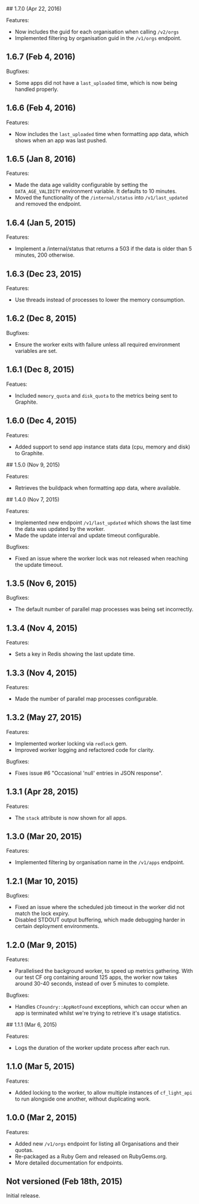 ## 1.7.0 (Apr 22, 2016)

Features:

  - Now includes the guid for each organisation when calling `/v2/orgs`
  - Implemented filtering by organisation guid in the `/v1/orgs` endpoint.

## 1.6.7 (Feb 4, 2016)

Bugfixes:

  - Some apps did not have a `last_uploaded` time, which is now being handled properly.

## 1.6.6 (Feb 4, 2016)

Features:

  - Now includes the `last_uploaded` time when formatting app data, which shows when an app was last pushed.

## 1.6.5 (Jan 8, 2016)

Features:

  - Made the data age validity configurable by setting the `DATA_AGE_VALIDITY` environment variable. It defaults to 10 minutes.
  - Moved the functionality of the `/internal/status` into `/v1/last_updated` and removed the endpoint.

## 1.6.4 (Jan 5, 2015)

Features:

  - Implement a /internal/status that returns a 503 if the data is older than 5 minutes, 200 otherwise.

## 1.6.3 (Dec 23, 2015)

Features:

  - Use threads instead of processes to lower the memory consumption.

## 1.6.2 (Dec 8, 2015)

Bugfixes:

  - Ensure the worker exits with failure unless all required environment variables are set.

## 1.6.1 (Dec 8, 2015)

Featues:

- Included `memory_quota` and `disk_quota` to the metrics being sent to Graphite.

## 1.6.0 (Dec 4, 2015)

Features:

  - Added support to send app instance stats data (cpu, memory and disk) to Graphite.

## 1.5.0 (Nov 9, 2015)

Features:

  - Retrieves the buildpack when formatting app data, where available.

## 1.4.0 (Nov 7, 2015)

Features:

  - Implemented new endpoint `/v1/last_updated` which shows the last time the data was updated by the worker.
  - Made the update interval and update timeout configurable.

Bugfixes:

  - Fixed an issue where the worker lock was not released when reaching the update timeout.

## 1.3.5 (Nov 6, 2015)

Bugfixes:

  - The default number of parallel map processes was being set incorrectly.

## 1.3.4 (Nov 4, 2015)

Features:

  - Sets a key in Redis showing the last update time.

## 1.3.3 (Nov 4, 2015)

Features:

  - Made the number of parallel map processes configurable.

## 1.3.2 (May 27, 2015)

Features:

  - Implemented worker locking via `redlock` gem.
  - Improved worker logging and refactored code for clarity.

Bugfixes:

  - Fixes issue #6 "Occasional 'null' entries in JSON response".

## 1.3.1 (Apr 28, 2015)

Features:

  - The `stack` attribute is now shown for all apps.

## 1.3.0 (Mar 20, 2015)

Features:

  - Implemented filtering by organisation name in the `/v1/apps` endpoint.

## 1.2.1 (Mar 10, 2015)

Bugfixes:

  - Fixed an issue where the scheduled job timeout in the worker did not match the lock expiry.
  - Disabled STDOUT output buffering, which made debugging harder in certain deployment environments.

## 1.2.0 (Mar 9, 2015)

Features:

  - Parallelised the background worker, to speed up metrics gathering. With our test CF org containing around 125 apps, the worker now takes around 30-40 seconds, instead of over 5 minutes to complete.

Bugfixes:

  - Handles `CFoundry::AppNotFound` exceptions, which can occur when an app is terminated whilst we're trying to retrieve it's usage statistics.

## 1.1.1 (Mar 6, 2015)

Features:

  - Logs the duration of the worker update process after each run.

## 1.1.0 (Mar 5, 2015)

Features:

  - Added locking to the worker, to allow multiple instances of `cf_light_api` to run alongside one another, without duplicating work.

## 1.0.0 (Mar 2, 2015)

Features:
  
  - Added new `/v1/orgs` endpoint for listing all Organisations and their quotas.
  - Re-packaged as a Ruby Gem and released on RubyGems.org.
  - More detailed documentation for endpoints.

## Not versioned (Feb 18th, 2015)

Initial release.
